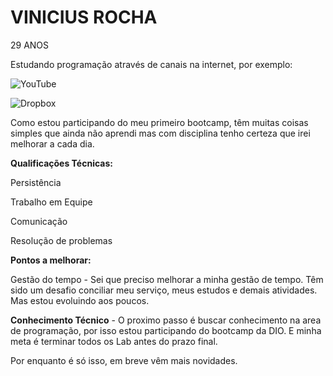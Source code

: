
# VINICIUS ROCHA

29 ANOS 

Estudando programação através de canais na internet, por exemplo:

![YouTube](https://img.shields.io/badge/YouTube-FF0000?style=for-the-badge&logo=youtube-music&logoColor=white)

![Dropbox](https://img.shields.io/badge/DIO/Bootcamps-%233B4D98.svg?style=for-the-badge&logo=Dropbox&logoColor=blue)

Como estou participando do meu primeiro bootcamp, têm muitas coisas simples que ainda não aprendi mas com disciplina tenho certeza que irei melhorar a cada dia.


**Qualificações Técnicas:**   

Persistência

Trabalho em Equipe

Comunicação

Resolução de problemas


**Pontos a melhorar:**

Gestão do tempo - Sei que preciso melhorar a minha gestão de tempo. Têm sido um desafio conciliar meu serviço, meus estudos e demais atividades. Mas estou evoluindo aos poucos.

**Conhecimento Técnico** - O proximo passo é buscar conhecimento na area de programação, por isso estou participando do bootcamp da DIO. E minha meta é terminar todos os Lab antes do prazo final.


Por enquanto é só isso, em breve vêm mais novidades.
